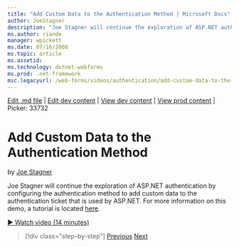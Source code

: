 ```yaml
---
title: "Add Custom Data to the Authentication Method | Microsoft Docs"
author: JoeStagner
description: "Joe Stagner will continue the exploration of ASP.NET authentication by configuring the authentication method to add custom data to the authentication ticket..."
ms.author: riande
manager: wpickett
ms.date: 07/16/2008
ms.topic: article
ms.assetid: 
ms.technology: dotnet-webforms
ms.prod: .net-framework
msc.legacyurl: /web-forms/videos/authentication/add-custom-data-to-the-authentication-method
---
```

[Edit .md file](C:\Projects\msc\dev\Msc.Www\Web.ASP\App_Data\github\web-forms\videos\authentication\add-custom-data-to-the-authentication-method.md) | [Edit dev content](http://www.aspdev.net/umbraco#/content/content/edit/26775) | [View dev content](http://docs.aspdev.net/tutorials/web-forms/videos/authentication/add-custom-data-to-the-authentication-method.html) | [View prod content](http://www.asp.net/web-forms/videos/authentication/add-custom-data-to-the-authentication-method) | Picker: 33732

Add Custom Data to the Authentication Method
====================
by [Joe Stagner](https://github.com/JoeStagner)

Joe Stagner will continue the exploration of ASP.NET authentication by configuring the authentication method to add custom data to the authentication ticket that is used by ASP.NET. For more information on this demo, a tutorial is located [here](../../overview/older-versions-security/introduction/forms-authentication-configuration-and-advanced-topics-vb.md).

[&#9654; Watch video (14 minutes)](https://channel9.msdn.com/Blogs/ASP-NET-Site-Videos/add-custom-data-to-the-authentication-method)

>[!div class="step-by-step"] [Previous](forms-login-custom-key-configuration.md) [Next](use-custom-principal-objects.md)